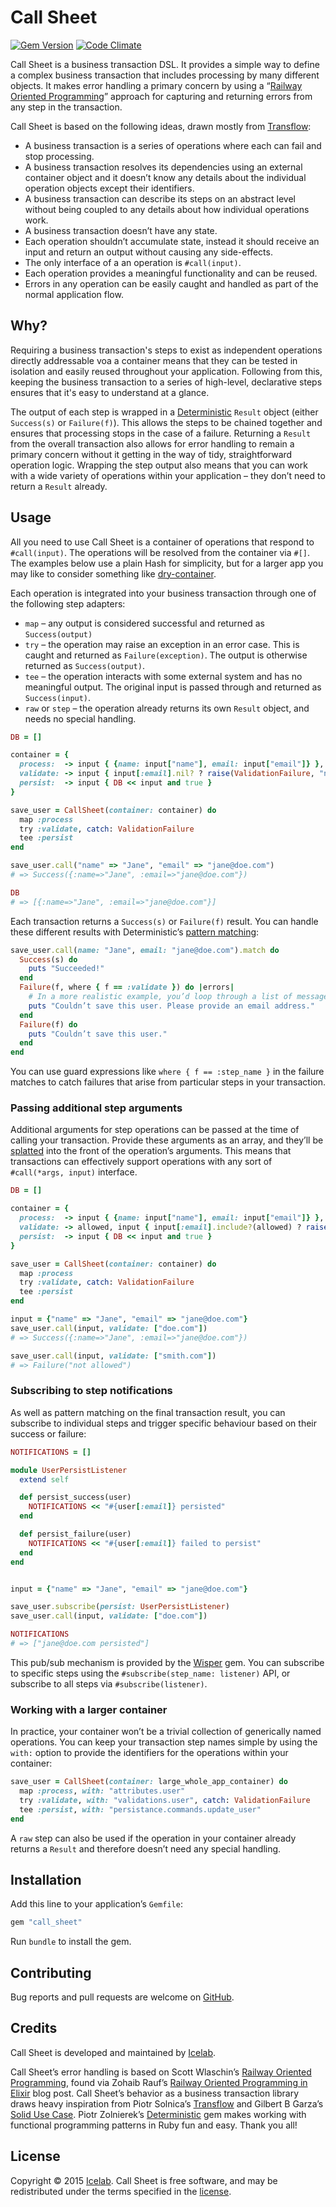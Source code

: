 [gem]: https://rubygems.org/gems/call_sheet
[code_climate]: https://codeclimate.com/github/icelab/call_sheet

# Call Sheet

[![Gem Version](https://img.shields.io/gem/v/call_sheet.svg)][gem]
[![Code Climate](https://img.shields.io/codeclimate/github/icelab/call_sheet.svg)][code_climate]

Call Sheet is a business transaction DSL. It provides a simple way to define a complex business transaction that includes processing by many different objects. It makes error handling a primary concern by using a “[Railway Oriented Programming](http://fsharpforfunandprofit.com/rop/)” approach for capturing and returning errors from any step in the transaction.

Call Sheet is based on the following ideas, drawn mostly from [Transflow](http://github.com/solnic/transflow):

* A business transaction is a series of operations where each can fail and stop processing.
* A business transaction resolves its dependencies using an external container object and it doesn’t know any details about the individual operation objects except their identifiers.
* A business transaction can describe its steps on an abstract level without being coupled to any details about how individual operations work.
* A business transaction doesn’t have any state.
* Each operation shouldn’t accumulate state, instead it should receive an input and return an output without causing any side-effects.
* The only interface of a an operation is `#call(input)`.
* Each operation provides a meaningful functionality and can be reused.
* Errors in any operation can be easily caught and handled as part of the normal application flow.

## Why?

Requiring a business transaction's steps to exist as independent operations directly addressable voa a container means that they can be tested in isolation and easily reused throughout your application. Following from this, keeping the business transaction to a series of high-level, declarative steps ensures that it's easy to understand at a glance.

The output of each step is wrapped in a [Deterministic](https://github.com/pzol/deterministic) `Result` object (either `Success(s)` or `Failure(f)`). This allows the steps to be chained together and ensures that processing stops in the case of a failure. Returning a `Result` from the overall transaction also allows for error handling to remain a primary concern without it getting in the way of tidy, straightforward operation logic. Wrapping the step output also means that you can work with a wide variety of operations within your application – they don’t need to return a `Result` already.

## Usage

All you need to use Call Sheet is a container of operations that respond to `#call(input)`. The operations will be resolved from the container via `#[]`. The examples below use a plain Hash for simplicity, but for a larger app you may like to consider something like [dry-container](https://github.com/dryrb/dry-container).

Each operation is integrated into your business transaction through one of the following step adapters:

* `map` – any output is considered successful and returned as `Success(output)`
* `try` – the operation may raise an exception in an error case. This is caught and returned as `Failure(exception)`. The output is otherwise returned as `Success(output)`.
* `tee` – the operation interacts with some external system and has no meaningful output. The original input is passed through and returned as `Success(input)`.
* `raw` or `step` – the operation already returns its own `Result` object, and needs no special handling.

```ruby
DB = []

container = {
  process:  -> input { {name: input["name"], email: input["email"]} },
  validate: -> input { input[:email].nil? ? raise(ValidationFailure, "not valid") : input },
  persist:  -> input { DB << input and true }
}

save_user = CallSheet(container: container) do
  map :process
  try :validate, catch: ValidationFailure
  tee :persist
end

save_user.call("name" => "Jane", "email" => "jane@doe.com")
# => Success({:name=>"Jane", :email=>"jane@doe.com"})

DB
# => [{:name=>"Jane", :email=>"jane@doe.com"}]
```

Each transaction returns a `Success(s)` or `Failure(f)` result. You can handle these different results with Deterministic’s [pattern matching](https://github.com/pzol/deterministic#pattern-matching):

```ruby
save_user.call(name: "Jane", email: "jane@doe.com").match do
  Success(s) do
    puts "Succeeded!"
  end
  Failure(f, where { f == :validate }) do |errors|
    # In a more realistic example, you’d loop through a list of messages in `errors`.
    puts "Couldn’t save this user. Please provide an email address."
  end
  Failure(f) do
    puts "Couldn’t save this user."
  end
end
```

You can use guard expressions like `where { f == :step_name }` in the failure matches to catch failures that arise from particular steps in your transaction.

### Passing additional step arguments

Additional arguments for step operations can be passed at the time of calling your transaction. Provide these arguments as an array, and they’ll be [splatted](https://endofline.wordpress.com/2011/01/21/the-strange-ruby-splat/) into the front of the operation’s arguments. This means that transactions can effectively support operations with any sort of `#call(*args, input)` interface.

```ruby
DB = []

container = {
  process:  -> input { {name: input["name"], email: input["email"]} },
  validate: -> allowed, input { input[:email].include?(allowed) ? raise(ValidationFailure, "not allowed") : input },
  persist:  -> input { DB << input and true }
}

save_user = CallSheet(container: container) do
  map :process
  try :validate, catch: ValidationFailure
  tee :persist
end

input = {"name" => "Jane", "email" => "jane@doe.com"}
save_user.call(input, validate: ["doe.com"])
# => Success({:name=>"Jane", :email=>"jane@doe.com"})

save_user.call(input, validate: ["smith.com"])
# => Failure("not allowed")
```

### Subscribing to step notifications

As well as pattern matching on the final transaction result, you can subscribe to individual steps and trigger specific behaviour based on their success or failure:

```ruby
NOTIFICATIONS = []

module UserPersistListener
  extend self

  def persist_success(user)
    NOTIFICATIONS << "#{user[:email]} persisted"
  end

  def persist_failure(user)
    NOTIFICATIONS << "#{user[:email]} failed to persist"
  end
end


input = {"name" => "Jane", "email" => "jane@doe.com"}

save_user.subscribe(persist: UserPersistListener)
save_user.call(input, validate: ["doe.com"])

NOTIFICATIONS
# => ["jane@doe.com persisted"]
```

This pub/sub mechanism is provided by the [Wisper](https://github.com/krisleech/wisper) gem. You can subscribe to specific steps using the `#subscribe(step_name: listener)` API, or subscribe to all steps via `#subscribe(listener)`.

### Working with a larger container

In practice, your container won’t be a trivial collection of generically named operations. You can keep your transaction step names simple by using the `with:` option to provide the identifiers for the operations within your container:

```ruby
save_user = CallSheet(container: large_whole_app_container) do
  map :process, with: "attributes.user"
  try :validate, with: "validations.user", catch: ValidationFailure
  tee :persist, with: "persistance.commands.update_user"
end
```

A `raw` step can also be used if the operation in your container already returns a `Result` and therefore doesn’t need any special handling.

## Installation

Add this line to your application’s `Gemfile`:

```ruby
gem "call_sheet"
```

Run `bundle` to install the gem.

## Contributing

Bug reports and pull requests are welcome on [GitHub](http://github.com/icelab/call_sheet).

## Credits

Call Sheet is developed and maintained by [Icelab](http://icelab.com.au/).

Call Sheet’s error handling is based on Scott Wlaschin’s [Railway Oriented Programming](http://fsharpforfunandprofit.com/rop/), found via Zohaib Rauf’s [Railway Oriented Programming in Elixir](http://zohaib.me/railway-programming-pattern-in-elixir/) blog post. Call Sheet’s behavior as a business transaction library draws heavy inspiration from Piotr Solnica’s [Transflow](http://github.com/solnic/transflow) and Gilbert B Garza’s [Solid Use Case](https://github.com/mindeavor/solid_use_case). Piotr Zolnierek’s [Deterministic](https://github.com/pzol/deterministic) gem makes working with functional programming patterns in Ruby fun and easy. Thank you all!

## License

Copyright © 2015 [Icelab](http://icelab.com.au/). Call Sheet is free software, and may be redistributed under the terms specified in the [license](LICENSE.md).
